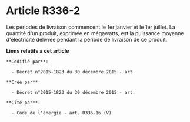 # Article R336-2

Les périodes de livraison commencent le 1er janvier et le 1er juillet. La quantité d'un produit, exprimée en mégawatts, est
la puissance moyenne d'électricité délivrée pendant la période de livraison de ce produit.

**Liens relatifs à cet article**

	**Codifié par**:

	  - Décret n°2015-1823 du 30 décembre 2015 - art.

	**Créé par**:

	  - Décret n°2015-1823 du 30 décembre 2015 - art.

	**Cité par**:

	  - Code de l'énergie - art. R336-16 (V)
